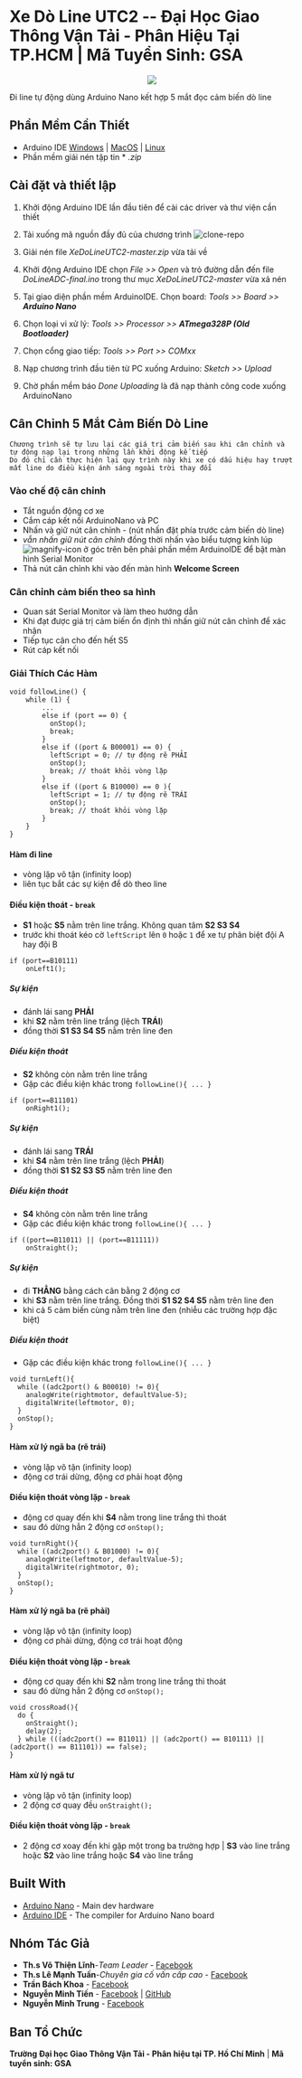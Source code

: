 # Xe Dò Line UTC2 -- Đại Học Giao Thông Vận Tải - Phân Hiệu Tại TP.HCM | Mã Tuyển Sinh: GSA

<p align="center">
  <img src="resources/images/utclogo.ico">
</p>

Đi line tự động dùng Arduino Nano kết hợp 5 mắt đọc cảm biến dò line

## Phần Mềm Cần Thiết

* Arduino IDE [Windows](https://downloads.arduino.cc/arduino-1.8.12-windows.exe) | [MacOS](https://downloads.arduino.cc/arduino-1.8.12-macosx.zip) | [Linux](https://downloads.arduino.cc/arduino-1.8.12-linux64.tar.xz)
* Phần mềm giải nén tập tin * *.zip*

## Cài đặt và thiết lập

1. Khởi động Arduino IDE lần đầu tiên để cài các driver và thư viện cần thiết

2. Tải xuống mã nguồn đầy đủ của chương trình ![clone-repo](resources/images/clone-repo.png)

3. Giải nén file *XeDoLineUTC2-master.zip* vừa tải về

4. Khởi động Arduino IDE chọn *File >> Open* và trỏ đường dẫn đến file *DoLineADC-final.ino* trong thư mục *XeDoLineUTC2-master* vừa xả nén

5. Tại giao diện phần mềm ArduinoIDE. Chọn board:  *Tools >> Board >> **Arduino Nano***

6. Chọn loại vi xử lý: *Tools >> Processor >> **ATmega328P (Old Bootloader)***

7. Chọn cổng giao tiếp: *Tools >> Port >> COMxx* 

8. Nạp chương trình đầu tiên từ PC xuống Arduino: *Sketch >> Upload*

9. Chờ phần mềm báo *Done Uploading* là đã nạp thành công code xuống ArduinoNano

## Cân Chỉnh 5 Mắt Cảm Biến Dò Line

```
Chương trình sẽ tự lưu lại các giá trị cảm biến sau khi cân chỉnh và tự động nạp lại trong những lần khởi động kế tiếp
Do đó chỉ cần thực hiện lại quy trình này khi xe có dấu hiệu hay trượt mất line do điều kiện ánh sáng ngoài trời thay đổi
```

### Vào chế độ cân chỉnh
* Tắt nguồn động cơ xe
* Cắm cáp kết nối ArduinoNano và PC
* Nhấn và giữ nút cân chỉnh - (nút nhấn đặt phía trước cảm biến dò line)
* *vẫn nhấn giữ nút cân chỉnh* đồng thời nhấn vào biểu tượng kính lúp ![magnify-icon](resources/images/magnify-icon.png) ở góc trên bên phải phần mềm ArduinoIDE để bật màn hình Serial Monitor
* Thả nút cân chỉnh khi vào đến màn hình **Welcome Screen**

### Cân chỉnh cảm biến theo sa hình
* Quan sát Serial Monitor và làm theo hướng dẫn
* Khi đạt được giá trị cảm biến ổn định thì nhấn giữ nút cân chỉnh để xác nhận
* Tiếp tục cân cho đến hết S5
* Rút cáp kết nối

### Giải Thích Các Hàm
```
void followLine() {
    while (1) {
        ...
        else if (port == 0) {
          onStop();
          break;
        }
        else if ((port & B00001) == 0) {
          leftScript = 0; // tự động rẽ PHẢI
          onStop();
          break; // thoát khỏi vòng lặp
        }
        else if ((port & B10000) == 0 ){
          leftScript = 1; // tự động rẽ TRÁI
          onStop();
          break; // thoát khỏi vòng lặp
        }
    }
}
```
#### Hàm đi line
* vòng lặp vô tận (infinity loop)
* liên tục bắt các sự kiện để dò theo line
#### Điều kiện thoát - `break`
* **S1** hoặc **S5** nằm trên line trắng. Không quan tâm **S2 S3 S4**
* trước khi thoát kéo cờ `leftScript` lên `0` hoặc `1` để xe tự phân biệt đội A hay đội B

```
if (port==B10111)
    onLeft1();
```
##### Sự kiện
* đánh lái sang **PHẢI**
* khi **S2** nằm trên line trắng (lệch **TRÁI**)
* đồng thời **S1 S3 S4 S5** nằm trên line đen
##### Điều kiện thoát
* **S2** không còn nằm trên line trắng
* Gặp các điều kiện khác trong `followLine(){ ... }`

```
if (port==B11101)
    onRight1();
```
##### Sự kiện
* đánh lái sang **TRÁI**
* khi **S4** nằm trên line trắng (lệch **PHẢI**)
* đồng thời **S1 S2 S3 S5** nằm trên line đen
##### Điều kiện thoát
* **S4** không còn nằm trên line trắng
* Gặp các điều kiện khác trong `followLine(){ ... }`

```
if ((port==B11011) || (port==B11111))
    onStraight();
```
##### Sự kiện
* đi **THẲNG** bằng cách cân bằng 2 động cơ
* khi **S3** nằm trên line trắng. Đồng thời **S1 S2 S4 S5** nằm trên line đen
* khi cả 5 cảm biến cùng nằm trên line đen (nhiễu các trường hợp đặc biệt)
##### Điều kiện thoát
* Gặp các điều kiện khác trong `followLine(){ ... }`

```
void turnLeft(){
  while ((adc2port() & B00010) != 0){
    analogWrite(rightmotor, defaultValue-5);
    digitalWrite(leftmotor, 0);
  }
  onStop();
}
```
#### Hàm xử lý ngã ba (rẽ trái)
* vòng lặp vô tận (infinity loop)
* động cơ trái dừng, động cơ phải hoạt động
#### Điều kiện thoát vòng lặp - `break`
* động cơ quay đến khi **S4** nằm trong line trắng thì thoát
* sau đó dừng hẳn 2 động cơ `onStop();` 

```
void turnRight(){
  while ((adc2port() & B01000) != 0){
    analogWrite(leftmotor, defaultValue-5);
    digitalWrite(rightmotor, 0);
  }
  onStop();
}
```
#### Hàm xử lý ngã ba (rẽ phải)
* vòng lặp vô tận (infinity loop)
* động cơ phải dừng, động cơ trái hoạt động
#### Điều kiện thoát vòng lặp - `break`
* động cơ quay đến khi **S2** nằm trong line trắng thì thoát
* sau đó dừng hẳn 2 động cơ `onStop();` 

```
void crossRoad(){
  do {
    onStraight();
    delay(2);
  } while (((adc2port() == B11011) || (adc2port() == B10111) || (adc2port() == B11101)) == false);
}
```
#### Hàm xử lý ngã tư
* vòng lặp vô tận (infinity loop)
* 2 động cơ quay đều `onStraight();`
#### Điều kiện thoát vòng lặp - `break`
* 2 động cơ xoay đến khi gặp một trong ba trường hợp | **S3** vào line trắng hoặc **S2** vào line trắng hoặc **S4** vào line trắng

## Built With

* [Arduino Nano](https://store.arduino.cc/usa/arduino-nano) - Main dev hardware
* [Arduino IDE](https://www.arduino.cc/reference/en/) - The compiler for Arduino Nano board

## Nhóm Tác Giả

* **Th.s Võ Thiện Lĩnh**-*Team Leader* - [Facebook](https://www.facebook.com/MR.DUACHUOT)
* **Th.s Lê Mạnh Tuấn**-*Chuyên gia cố vấn cấp cao* - [Facebook](https://www.facebook.com/leemanhtuan)
* **Trần Bách Khoa** - [Facebook](https://www.facebook.com/khoa.tranbach.16)
* **Nguyễn Minh Tiến** - [Facebook](https://www.facebook.com/spiderock98) | [GitHub](https://github.com/spiderock98)
* **Nguyễn Minh Trung** - [Facebook](https://www.facebook.com/trungnguyen239)

## Ban Tổ Chức
**Trường Đại học Giao Thông Vận Tải - Phân hiệu tại TP. Hồ Chí Minh** | **Mã tuyển sinh: GSA**
